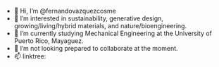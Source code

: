 - 👋 Hi, I’m @fernandovazquezcosme
- 👀 I’m interested in sustainability, generative design, growing/living/hybrid materials, and nature/bioengineering.
- 🌱 I’m currently studying Mechanical Engineering at the University of Puerto Rico, Mayaguez.
- 💞️ I’m not looking prepared to collaborate at the moment.
- 📫 linktree:

<!---
fernandovazquezcosme/fernandovazquezcosme is a ✨ special ✨ repository because its `README.md` (this file) appears on your GitHub profile.
You can click the Preview link to take a look at your changes.
--->
